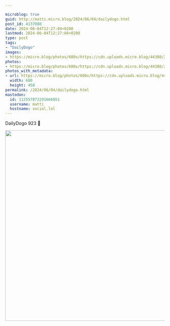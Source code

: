 ```yaml
---

microblog: true
guid: http://matti.micro.blog/2024/06/04/dailydogo.html
post_id: 4137088
date: 2024-06-04T12:27:04+0200
lastmod: 2024-06-04T12:27:04+0200
type: post
tags:
- "DailyDogo"
images:
- https://micro.blog/photos/600x/https://cdn.uploads.micro.blog/44388/2024/edc143f47a9e41c281600a0dd337499e.jpg
photos:
- https://micro.blog/photos/600x/https://cdn.uploads.micro.blog/44388/2024/edc143f47a9e41c281600a0dd337499e.jpg
photos_with_metadata:
- url: https://micro.blog/photos/600x/https://cdn.uploads.micro.blog/44388/2024/edc143f47a9e41c281600a0dd337499e.jpg
  width: 600
  height: 450
permalink: /2024/06/04/dailydogo.html
mastodon:
  id: 112557872291666051
  username: matti
  hostname: social.lol
---
```

DailyDogo 923 🐶

<img src="/media/uploads/2024/edc143f47a9e41c281600a0dd337499e.jpg" width="600" alt="" />
